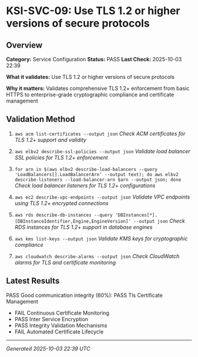 # KSI-SVC-09: Use TLS 1.2 or higher versions of secure protocols

## Overview

**Category:** Service Configuration
**Status:** PASS
**Last Check:** 2025-10-03 22:39

**What it validates:** Use TLS 1.2 or higher versions of secure protocols

**Why it matters:** Validates comprehensive TLS 1.2+ enforcement from basic HTTPS to enterprise-grade cryptographic compliance and certificate management

## Validation Method

1. `aws acm list-certificates --output json`
   *Check ACM certificates for TLS 1.2+ support and validity*

2. `aws elbv2 describe-ssl-policies --output json`
   *Validate load balancer SSL policies for TLS 1.2+ enforcement*

3. `for arn in $(aws elbv2 describe-load-balancers --query 'LoadBalancers[].LoadBalancerArn' --output text); do aws elbv2 describe-listeners --load-balancer-arn $arn --output json; done`
   *Check load balancer listeners for TLS 1.2+ configurations*

4. `aws ec2 describe-vpc-endpoints --output json`
   *Validate VPC endpoints using TLS 1.2+ encrypted connections*

5. `aws rds describe-db-instances --query 'DBInstances[*].[DBInstanceIdentifier,Engine,EngineVersion]' --output json`
   *Check RDS instances for TLS 1.2+ support in database engines*

6. `aws kms list-keys --output json`
   *Validate KMS keys for cryptographic compliance*

7. `aws cloudwatch describe-alarms --output json`
   *Check CloudWatch alarms for TLS and certificate monitoring*

## Latest Results

PASS Good communication integrity (60%): PASS Tls Certificate Management
- FAIL Continuous Certificate Monitoring
- PASS Inter Service Encryption
- PASS Integrity Validation Mechanisms
- FAIL Automated Certificate Lifecycle

---
*Generated 2025-10-03 22:39 UTC*